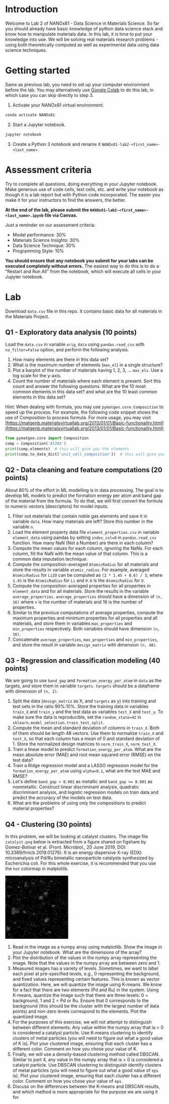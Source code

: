 # Introduction

Welcome to Lab 2 of NANOx81 - Data Science in Materials Science. So far you should already have basic knowledge of
python data science stack and know how to manipulate materials data. In this lab, it is time to put your knowledge into
use. We will be solving real materials research problems - using both theoretically computed as well as experimental
data using data science techniques. 

# Getting started

Same as previous lab, you need to set up your computer environment before the lab. You may alternatively use
[Google Colab](https://colab.research.google.com/) to do this lab, in which case you can skip directly to step 3.

1. Activate your NANOx81 virtual environment.
```bash
conda activate NANOx81
```

2. Start a Jupyter notebook.
```bash
jupyter notebook
```

3. Create a Python 3 notebook and rename it `NANOx81-lab2-<first_name>-<last_name>`.

# Assessment criteria
Try to complete all questions, doing everything in your Jupyter notebook. Make generous use of code cells, text cells, 
etc. and write your notebook as though it is a lab report but with Python code incorporated. The easier you make it for
your instructors to find the answers, the better.

**At the end of the lab, please submit the `NANOx81-lab2-<first_name>-<last_name>.ipynb` file via Canvas.**

Just a reminder on our assessment criteria:
- Model performance: 30%
- Materials Science Insights: 30%
- Data Science Technique: 30%
- Programming Style: 10%

**You should ensure that any notebook you submit for your labs can be executed completely without errors.** The easiest
way to do this is to do a "Restart and Run All" from the notebook, which will execute all cells in your Jupyter notebook.

# Lab

Download `data.csv` file in this repo. It contains basic data for all materials in the Materials Project.

## Q1 - Exploratory data analysis (10 points)

Load the `data.csv` in variable `orig_data` using `pandas.read_csv` with `na_filter=False` option, and perform the
following analysis. 

1. How many elements are there in this data set?
2. What is the maximum number of elements (`max_el`) in a single structure?
3. Plot a barplot of the number of materials having 1, 2, 3, ... `max_els`. Use a log scale for the y-axis.
4. Count the number of materials where each element is present. Sort this count and answer the following questions.
   What are the 10 most common elements in this data set? and what are the 10 least common elements in this data set?

Hint: When dealing with formula, you may use `pymatgen.core.Composition` to speed up the process. For example, the
following code snippet shows the use of Composition to process formula. For more usage, you may visit
[https://matgenb.materialsvirtuallab.org/2013/01/01/Basic-functionality.html](https://matgenb.materialsvirtuallab.org/2013/01/01/Basic-functionality.html) 

```python
from pymatgen.core import Composition
comp = Composition('Al2O3')
print(comp.elements)  # this will give you the elements
print(comp.to_data_dict['unit_cell_composition'])  # this will give you the elementstr-stoichiometry dictionary.
```
## Q2 - Data cleaning and feature computations (20 points)

About 80% of the effort in ML modelling is in data processing. The goal is to develop ML models to predict the formation
energy per atom and band gap of the material from the formula. To do that, we will first convert the formula to numeric
vectors (descriptors) for model inputs. 

1. Filter out materials that contain noble gas elements and save it in variable `data`. How many materials are left?
   Store this number in the variable `n`.
2. Load the element property data file `element_properties.csv` in variable `element_data` using pandas by setting
   `index_col=0` in `pandas.read_csv` function. How many NaN (Not a Number) are there in each column? 
3. Compute the mean values for each column, ignoring the NaNs. For each column, fill the NaN with the mean value of
   that column. This is a common data imputation technique.
4. Compute the composition-averaged `AtomicRadius` for all materials and store the results in variable `atomic_radius`.
   For example, averaged `AtomicRadius` for `Li2O` can be computed as `(2 * 1.45 + 0.6) / 3`, where `1.45` is the
   `AtomicRadius` for `Li` and `0.6` is the `AtomicRadius` for `O`.
5. Compute the composition-averaged properties for all properties in `element_data` and for all materials. Store the 
   results in the variable `average_properties`. `average_properties` should have a dimension of `(n, 16)` where `n` is
   the number of materials and 16 is the number of properties.
6. Similar to the previous computations of average properties, compute the maximum properties and minimum properties for
   all properties and all materials, and store them in variables `max_properties` and `min_properties` respectively.
   Both variables should have dimension `(n, 16)`.
7. Concatenate `average_properties`, `max_properties` and `min_properties`, and store the result in variable
   `design_matrix` with dimension `(n, 48)`. 

## Q3 - Regression and classification modeling (40 points)

We are going to use `band_gap` and `formation_energy_per_atom` in `data` as the targets, and store them in variable
`targets`. `targets` should be a dataframe with dimension of `(n, 2)`. 

1. Split the data (`design_matrix` as X, and `targets` as y) into training and test sets in the ratio 90%:10%. Store
   the training data in variables `train_X` and `train_y` and the test data as variables `test_X` and `test_y`. To make
   sure the data is reproducible, set the `random_state=42` in `sklearn.model_selection.train_test_split`.
2. Compute the mean and standard deviation of columns in `train_X`. Both of them should be length 48 vectors. Use them
   to normalize `train_X` and `test_X`, so that each column has a mean of 0 and standard deviation of 1. Store the
   normalized design matrices to `norm_train_X`, `norm_test_X`. 
3. Train a linear model to predict `formation_energy_per_atom`. What are the mean absolute error (MAE) and root mean
   squared error (RMSE) on the test data?
4. Train a Ridge regression model and a LASSO regression model for the `formation_energy_per_atom` using `alpha=0.1`,
   what are the test MAE and RMSE?
5. Let's define `band_gap < 0.001` as metallic and `band_gap >= 0.001` as nonmetallic. Construct linear discriminant
   analysis, quadratic discriminant analysis, and logistic regression models on train data and predict the accuracy of
   the models on test data. 
6. What are the problems of using only the compositions to predict material properties?

## Q4 - Clustering (30 points)

In this problem, we will be looking at catalyst clusters. The image file `catalyst.png` below is extracted from a
figure shared on figshare by Gomez-Bolivar et al. (Front. Microbiol., 20 June 2019, DOI: 10.3389/fmicb.2019.01276). It
is an energy dispersive X-ray (EDX) microanalysis of Pd/Ru bimetallic nanoparticle catalysts synthesized by
Escherichia coli. For this whole exercise, it is recommended that you use the `hot` colormap in matplotlib.

![catalyst.png](catalyst.png "catalyst.png")

1. Read in the image as a numpy array using matplotlib. Show the image in your Jupyter notebook. What are the
   dimensions of the array?
2. Plot the distribution of the values in the numpy array representing the image. Note that the values in the numpy
   array are between zero and 1.
3. Measured images has a variety of levels. Sometimes, we want to label each pixel at pre-specified levels, e.g., 0
   representing the background, and fixed values representing certain features. This is known as vector quantization.
   Here, we will quantize the image using K-means. We know for a fact that there are two elements (Pd and Ru) in the
   system. Using K-means, quantize the image such that there are three levels: 0 = background, 1 and 2 = Pd or Ru.
   Ensure that 0 corresponds to the background (this should be the cluster with the largest number of data points) and
   non-zero levels correspond to the elements. Plot the quantized image.
4. For the purposes of this exercise, we will not attempt to distinguish between different elements. Any value within
   the numpy array that is > 0 is considered a catalyst particle. Use K-means clustering to identify
   clusters of metal particles (you will need to figure out what a good value of K is). Plot your clustered image,
   ensuring that each cluster has a different color. Comment on how you chose your value of K.
5. Finally, we will use a density-based clustering method called DBSCAN. Similar to part 4, any value in the numpy
   array that is > 0 is considered a catalyst particle. Use DBSCAN clustering to distinguish identify clusters of metal
   particles (you will need to figure out what a good value of `eps` is). Plot your clustered image, ensuring that each
   cluster has a different color. Comment on how you chose your value of `eps`.
6. Discuss on the differences between the K-means and DBSCAN results, and which method is more appropriate for the
   purpose we are using it for.
